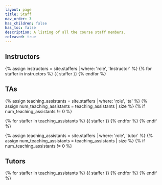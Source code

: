 ```yaml
---
layout: page
title: Staff
nav_order: 3
has_children: false
has_toc: false
description: A listing of all the course staff members.
released: true
---
```


## Instructors

<div class="role">
{% assign instructors = site.staffers | where: 'role', 'Instructor' %}
{% for staffer in instructors %}
{{ staffer }}
{% endfor %}
</div>

## TAs

<div class="role">
{% assign teaching_assistants = site.staffers | where: 'role', 'ta' %}
{% assign num_teaching_assistants = teaching_assistants | size %}
{% if num_teaching_assistants != 0 %}

{% for staffer in teaching_assistants %}
{{ staffer }}
{% endfor %}
{% endif %}

{% assign teaching_assistants = site.staffers | where: 'role', 'tutor' %}
{% assign num_teaching_assistants = teaching_assistants | size %}
{% if num_teaching_assistants != 0 %}
</div>

## Tutors

<div class="role">
{% for staffer in teaching_assistants %}
{{ staffer }}
{% endfor %}
{% endif %}
</div>
